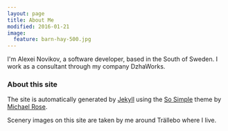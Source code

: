 ```yaml
---
layout: page
title: About Me
modified: 2016-01-21
image:
  feature: barn-hay-500.jpg
---
```


I'm Alexei Novikov, a software developer, based in the South of Sweden. I work as a consultant through my company DzhaWorks.

### About this site

The site is automatically generated by [Jekyll](https://github.com/jekyll/jekyll) using the [So Simple](https://mademistakes.com/work/so-simple-jekyll-theme/) theme by [Michael Rose](https://mademistakes.com/about/).

Scenery images on this site are taken by me around Trällebo where I live.

